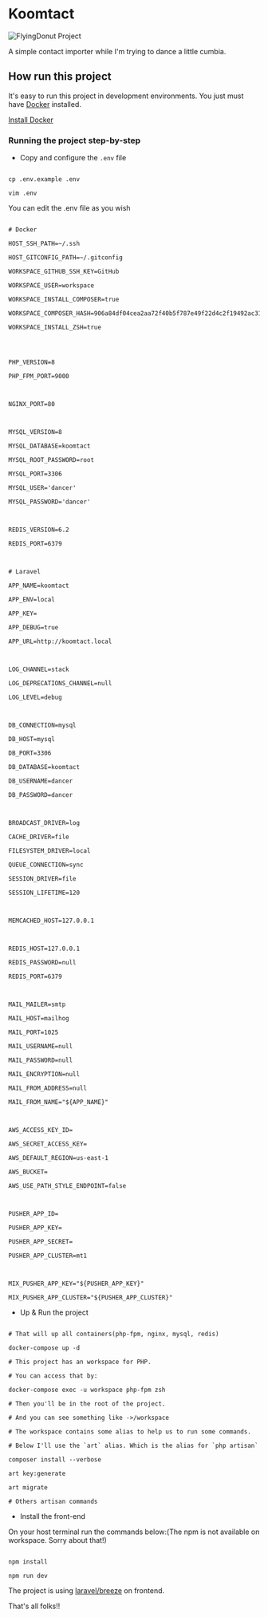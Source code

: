 
  

# Koomtact

![FlyingDonut Project](https://www.flyingdonut.io/api/projects/619c157c66aa032e09f29067/iterations/current/status.svg)

  

A simple contact importer while I'm trying to dance a little cumbia.

  

## How run this project

It's easy to run this project in development environments. You just must have [Docker](https://docs.docker.com/) installed.

[Install Docker](https://docs.docker.com/engine/install/)

  

### Running the project step-by-step

- Copy and configure the `.env` file

```shell

cp .env.example .env

vim .env

```

You can edit the .env file as you wish

```env

# Docker

HOST_SSH_PATH=~/.ssh

HOST_GITCONFIG_PATH=~/.gitconfig

WORKSPACE_GITHUB_SSH_KEY=GitHub

WORKSPACE_USER=workspace

WORKSPACE_INSTALL_COMPOSER=true

WORKSPACE_COMPOSER_HASH=906a84df04cea2aa72f40b5f787e49f22d4c2f19492ac310e8cba5b96ac8b64115ac402c8cd292b8a03482574915d1a8

WORKSPACE_INSTALL_ZSH=true

  
  

PHP_VERSION=8

PHP_FPM_PORT=9000

  

NGINX_PORT=80

  

MYSQL_VERSION=8

MYSQL_DATABASE=koomtact

MYSQL_ROOT_PASSWORD=root

MYSQL_PORT=3306

MYSQL_USER='dancer'

MYSQL_PASSWORD='dancer'

  

REDIS_VERSION=6.2

REDIS_PORT=6379

  

# Laravel

APP_NAME=koomtact

APP_ENV=local

APP_KEY=

APP_DEBUG=true

APP_URL=http://koomtact.local

  

LOG_CHANNEL=stack

LOG_DEPRECATIONS_CHANNEL=null

LOG_LEVEL=debug

  

DB_CONNECTION=mysql

DB_HOST=mysql

DB_PORT=3306

DB_DATABASE=koomtact

DB_USERNAME=dancer

DB_PASSWORD=dancer

  

BROADCAST_DRIVER=log

CACHE_DRIVER=file

FILESYSTEM_DRIVER=local

QUEUE_CONNECTION=sync

SESSION_DRIVER=file

SESSION_LIFETIME=120

  

MEMCACHED_HOST=127.0.0.1

  

REDIS_HOST=127.0.0.1

REDIS_PASSWORD=null

REDIS_PORT=6379

  

MAIL_MAILER=smtp

MAIL_HOST=mailhog

MAIL_PORT=1025

MAIL_USERNAME=null

MAIL_PASSWORD=null

MAIL_ENCRYPTION=null

MAIL_FROM_ADDRESS=null

MAIL_FROM_NAME="${APP_NAME}"

  

AWS_ACCESS_KEY_ID=

AWS_SECRET_ACCESS_KEY=

AWS_DEFAULT_REGION=us-east-1

AWS_BUCKET=

AWS_USE_PATH_STYLE_ENDPOINT=false

  

PUSHER_APP_ID=

PUSHER_APP_KEY=

PUSHER_APP_SECRET=

PUSHER_APP_CLUSTER=mt1

  

MIX_PUSHER_APP_KEY="${PUSHER_APP_KEY}"

MIX_PUSHER_APP_CLUSTER="${PUSHER_APP_CLUSTER}"

```

- Up & Run the project

```shell

# That will up all containers(php-fpm, nginx, mysql, redis)

docker-compose up -d

# This project has an workspace for PHP.

# You can access that by:

docker-compose exec -u workspace php-fpm zsh

# Then you'll be in the root of the project.

# And you can see something like ->/workspace

# The workspace contains some alias to help us to run some commands.

# Below I'll use the `art` alias. Which is the alias for `php artisan`

composer install --verbose

art key:generate

art migrate

# Others artisan commands

```

- Install the front-end

On your host terminal run the commands below:(The npm is not available on workspace. Sorry about that!)

```shell

npm install

npm run dev

```

The project is using [laravel/breeze](https://github.com/laravel/breeze) on frontend.

That's all folks!!
